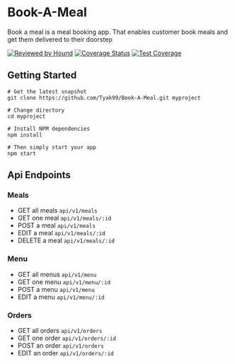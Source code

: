 # Book-A-Meal

Book a meal is a meal booking app. That enables customer book meals and get them delivered to their doorstep

[![Reviewed by Hound](https://img.shields.io/badge/Reviewed_by-Hound-8E64B0.svg)](https://houndci.com)
[![Coverage Status](https://coveralls.io/repos/github/Tyak99/Book-A-Meal/badge.svg?branch=develop)](https://coveralls.io/github/Tyak99/Book-A-Meal?branch=feature%2Ftravis)
[![Test Coverage](https://api.codeclimate.com/v1/badges/f2fa04245c3ed004b2fe/test_coverage)](https://codeclimate.com/github/Tyak99/Book-A-Meal/test_coverage) 

## Getting Started
```
# Get the latest snapshot
git clone https://github.com/Tyak99/Book-A-Meal.git myproject

# Change directory
cd myproject

# Install NPM dependencies
npm install

# Then simply start your app
npm start
```

## Api Endpoints

### Meals 

* GET all meals `api/v1/meals`
* GET one meal `api/v1/meals/:id`
* POST a meal `api/v1/meals`
* EDIT a meal `api/v1/meals/:id`
* DELETE a meal `api/v1/meals/:id`


### Menu

* GET all menus `api/v1/menu`
* GET one menu `api/v1/menu/:id`
* POST a menu `api/v1/menu`
* EDIT a menu `api/v1/menu/:id`


### Orders

* GET all orders `api/v1/orders`
* GET one order `api/v1/orders/:id`
* POST an order `api/v1/orders`
* EDIT an order `api/v1/orders/:id`




